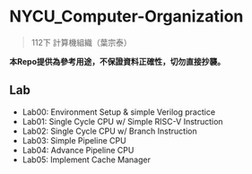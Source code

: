 # NYCU_Computer-Organization
> 112下 計算機組織（葉宗泰）

**本Repo提供為參考用途，不保證資料正確性，切勿直接抄襲。**

## Lab
- Lab00: Environment Setup & simple Verilog practice
- Lab01: Single Cycle CPU w/ Simple RISC-V Instruction
- Lab02: Single Cycle CPU w/ Branch Instruction
- Lab03: Simple Pipeline CPU
- Lab04: Advance Pipeline CPU
- Lab05: Implement Cache Manager
